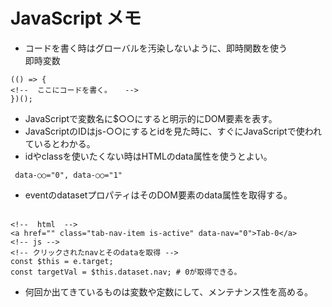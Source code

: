 # JavaScript メモ

* コードを書く時はグローバルを汚染しないように、即時関数を使う  
 即時変数  
 ```
 (() => {
<!--  ここにコードを書く。   -->
 })();
 ```
* JavaScriptで変数名に$○○にすると明示的にDOM要素を表す。
* JavaScriptのIDはjs-○○にするとidを見た時に、すぐにJavaScriptで使われているとわかる。
* idやclassを使いたくない時はHTMLのdata属性を使うとよい。
```
 data-○○="0", data-○○="1"
```
* eventのdatasetプロパティはそのDOM要素のdata属性を取得する。<br><br>
```
<!--  html  -->
<a href="" class="tab-nav-item is-active" data-nav="0">Tab-0</a>
<!-- js -->
<!-- クリックされたnavとそのdataを取得 -->
const $this = e.target;
const targetVal = $this.dataset.nav; # 0が取得できる。
```
* 何回か出てきているものは変数や定数にして、メンテナンス性を高める。  

